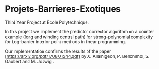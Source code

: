# Projets-Barrieres-Exotiques
Third Year Project at Ecole Polytechnique. 

In this project we implement the predictor corrector algorithm on a counter example (long and winding central path) for strong-polynomial complexity for Log-barrier interior point methods in linear programming.

Our implementation confirms the results of the paper [https://arxiv.org/pdf/1708.01544.pdf] by X. Allamigeon, P. Benchimol, S. Gaubert and M. Joswig .

